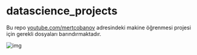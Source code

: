 # datascience_projects

Bu repo [youtube.com/mertcobanov](youtube.com/mertcobanov) adresindeki makine öğrenmesi projesi için gerekli dosyaları barındırmaktadır.


![img](https://github.com/cobanov/datascience_projects/blob/master/img/1.png?raw=true)